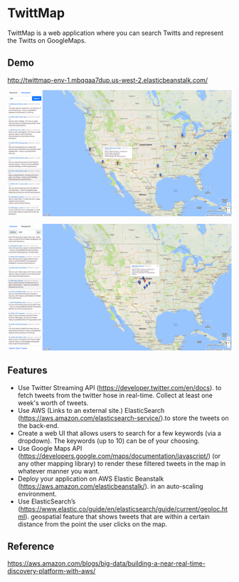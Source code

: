 # TwittMap

TwittMap is a web application where you can search Twitts and represent the Twitts on GoogleMaps. 

## Demo

http://twittmap-env-1.mbqqaa7dup.us-west-2.elasticbeanstalk.com/

![demo-keyword](./static/img/demo-keyword.png)

![demo-keyword](./static/img/demo-geospatial.png)

## Features

* Use Twitter Streaming API (https://developer.twitter.com/en/docs). to fetch tweets from the twitter hose in real-time. Collect at least one week's worth of tweets. 
* Use AWS (Links to an external site.) ElasticSearch  (https://aws.amazon.com/elasticsearch-service/).to store the tweets on the back-end.
* Create a web UI that allows users to search for a few keywords (via a dropdown). The keywords (up to 10) can be of your choosing.
* Use Google Maps API  (https://developers.google.com/maps/documentation/javascript/) (or any other mapping library) to render these filtered tweets in the map in whatever manner you want.
* Deploy your application on AWS Elastic Beanstalk (https://aws.amazon.com/elasticbeanstalk/). in an auto-scaling environment.
* Use ElasticSearch’s (https://www.elastic.co/guide/en/elasticsearch/guide/current/geoloc.html). geospatial feature that shows tweets that are within a certain distance from the point the user clicks on the map. 

## Reference

https://aws.amazon.com/blogs/big-data/building-a-near-real-time-discovery-platform-with-aws/